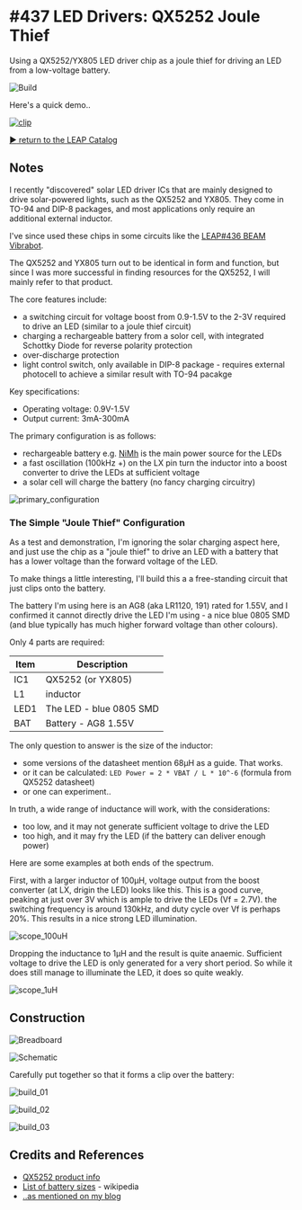 # #437 LED Drivers: QX5252 Joule Thief

Using a QX5252/YX805 LED driver chip as a joule thief for driving an LED from a low-voltage battery.

![Build](./assets/QX5252JouleThief_build.jpg?raw=true)

Here's a quick demo..

[![clip](https://img.youtube.com/vi/t6bDAJE5T_M/0.jpg)](https://www.youtube.com/watch?v=t6bDAJE5T_M)

[:arrow_forward: return to the LEAP Catalog](https://leap.tardate.com)

## Notes

I recently "discovered" solar LED driver ICs that are mainly designed to drive solar-powered lights,
such as the QX5252 and YX805. They come in TO-94 and DIP-8 packages, and most applications only require an additional external inductor.

I've since used these chips in some circuits like the [LEAP#436 BEAM Vibrabot](https://github.com/tardate/LittleArduinoProjects/tree/master/Kinetics/BEAM/Vivian).

The QX5252 and YX805 turn out to be identical in form and function, but since I was more successful in finding resources for the QX5252,
I will mainly refer to that product.

The core features include:

* a switching circuit for voltage boost from 0.9-1.5V to the 2-3V required to drive an LED (similar to a joule thief circuit)
* charging a rechargeable battery from a solor cell, with integrated Schottky Diode for reverse polarity protection
* over-discharge protection
* light control switch, only available in DIP-8 package - requires external photocell to achieve a similar result with TO-94 pacakge

Key specifications:

* Operating voltage: 0.9V-1.5V
* Output current: 3mA-300mA


The primary configuration is as follows:

* rechargeable battery e.g. [NiMh](https://en.wikipedia.org/wiki/Nickel%E2%80%93metal_hydride_battery) is the main power source for the LEDs
* a fast oscillation (100kHz +) on the LX pin turn the inductor into a boost converter to drive the LEDs at sufficient voltage
* a solar cell will charge the battery (no fancy charging circuitry)

![primary_configuration](./assets/primary_configuration.png?raw=true)


### The Simple "Joule Thief" Configuration

As a test and demonstration, I'm ignoring the solar charging aspect here, and just use the chip as a "joule thief" to drive an LED
with a battery that has a lower voltage than the forward voltage of the LED.

To make things a little interesting, I'll build this a a free-standing circuit that just clips onto the battery.

The battery I'm using here is an AG8 (aka LR1120, 191) rated for 1.55V, and I confirmed it cannot directly drive the LED I'm using -
a nice blue 0805 SMD (and blue typically has much higher forward voltage than other colours).

Only 4 parts  are required:

| Item | Description             |
|------|-------------------------|
| IC1  | QX5252 (or YX805)       |
| L1   | inductor                |
| LED1 | The LED - blue 0805 SMD |
| BAT  | Battery - AG8 1.55V     |


The only question to answer is the size of the inductor:

* some versions of the datasheet mention 68µH as a guide. That works.
* or it can be calculated: `LED Power = 2 * VBAT / L * 10^-6` (formula from QX5252 datasheet)
* or one can experiment..

In truth, a wide range of inductance will work, with the considerations:

* too low, and it may not generate sufficient voltage to drive the LED
* too high, and it may fry the LED (if the battery can deliver enough power)

Here are some examples at both ends of the spectrum.

First, with a larger inductor of 100µH, voltage output from the boost converter (at LX, drigin the LED) looks like this.
This is a good curve, peaking at just over 3V which is ample to drive the LEDs (Vf = 2.7V).
the switching frequency is around 130kHz, and duty cycle over Vf is perhaps 20%. This results in a nice strong LED illumination.

![scope_100uH](./assets/scope_100uH.gif?raw=true)

Dropping the inductance to 1µH and the result is quite anaemic. Sufficient voltage to drive the LED is only generated for
a very short period. So while it does still manage to illuminate the LED, it does so quite weakly.

![scope_1uH](./assets/scope_1uH.gif?raw=true)


## Construction

![Breadboard](./assets/QX5252JouleThief_bb.jpg?raw=true)

![Schematic](./assets/QX5252JouleThief_schematic.jpg?raw=true)

Carefully put together so that it forms a clip over the battery:

![build_01](./assets/build_01.jpg?raw=true)

![build_02](./assets/build_02.jpg?raw=true)

![build_03](./assets/build_03.jpg?raw=true)

## Credits and References
* [QX5252 product info](http://www.qxmd.com.cn/en/?product/QX5252.html)
* [List of battery sizes](https://en.wikipedia.org/wiki/List_of_battery_sizes) - wikipedia
* [..as mentioned on my blog](https://blog.tardate.com/2018/11/leap437-qx5252-joule-thief.html)
